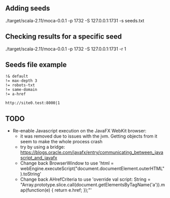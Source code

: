 
## Adding seeds

./target/scala-2.11/moca-0.0.1 -p 1732 -S 127.0.0.1:1731 -s seeds.txt


## Checking results for a specific seed

./target/scala-2.11/moca-0.0.1 -p 1732 -S 127.0.0.1:1731 -r 1

## Seeds file example

```
!& default
!= max-depth 3
!= robots-txt
!= same-domain
!= a-href

http://site0.test:8000|1
```

## TODO

* Re-enable Javascript execution on the JavaFX WebKit browser:
  - it was removed due to issues with the jvm. Getting objects from it seem to make the whole process crash
  - try by using a bridge: https://blogs.oracle.com/javafx/entry/communicating_between_javascript_and_javafx
  - Change back BrowserWindow to use 'html = webEngine.executeScript("document.documentElement.outerHTML").toString'
  - Change back AHrefCriteria to use 'override val script: String = "Array.prototype.slice.call(document.getElementsByTagName('a')).map(function(e) { return e.href; });"'
